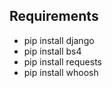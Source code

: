 
## Requirements

- pip install django
- pip install bs4
- pip install requests
- pip install whoosh